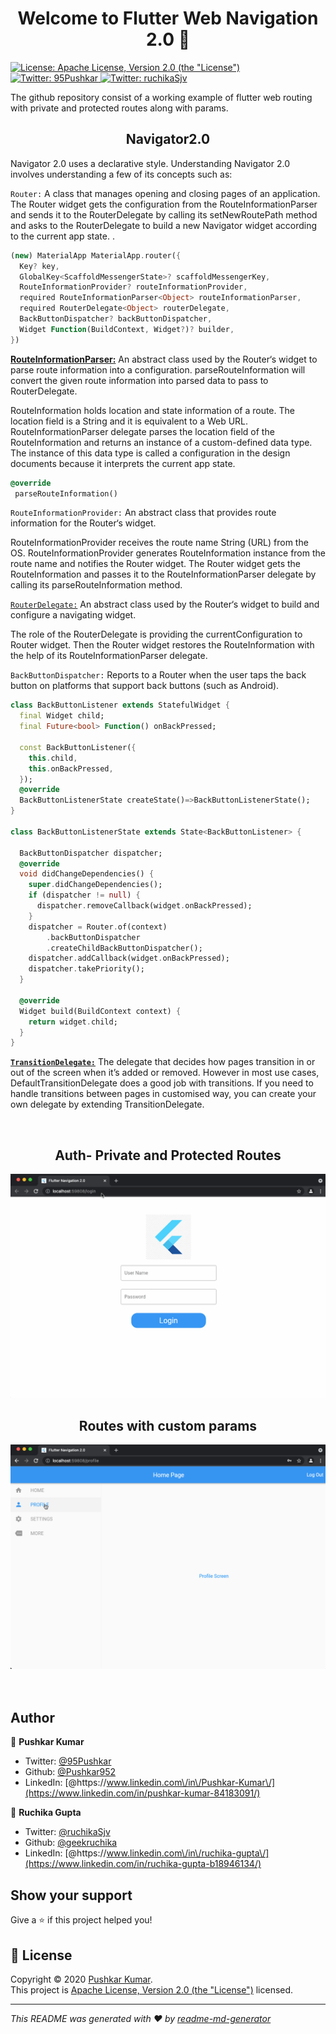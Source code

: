 <h1 align="center">Welcome to Flutter Web Navigation 2.0 👋</h1>
<p>
  <a href="http://www.apache.org/licenses/LICENSE-2.0" target="_blank">
    <img alt="License: Apache License, Version 2.0 (the &#34;License&#34;)" src="https://img.shields.io/badge/License-Apache License, Version 2.0 (the &#34;License&#34;)-yellow.svg" />
  </a>
     <a href="https://twitter.com/95Pushkar" target="_blank">
      <img alt="Twitter: 95Pushkar" src="https://img.shields.io/twitter/follow/95Pushkar.svg?style=social" />
    </a>
     <a href="https://twitter.com/ruchikaSjv" target="_blank">
      <img alt="Twitter: ruchikaSjv" src="https://img.shields.io/twitter/follow/ruchikaSjv.svg?style=social" />
    </a>
</p>

The github repository consist of a working example of flutter web routing with private and
protected routes along with params.

  <h2 align="center">Navigator2.0</h2>

<p>Navigator 2.0 uses a declarative style. Understanding Navigator 2.0 involves understanding a few of its concepts such as:</p>

`Router:` A class that manages opening and closing pages of an application.
The Router widget gets the configuration from the RouteInformationParser and sends it to the RouterDelegate by calling its setNewRoutePath method and asks to the RouterDelegate to build a new Navigator widget according to the current app state.
.

```dart
(new) MaterialApp MaterialApp.router({
  Key? key,
  GlobalKey<ScaffoldMessengerState>? scaffoldMessengerKey,
  RouteInformationProvider? routeInformationProvider,
  required RouteInformationParser<Object> routeInformationParser,
  required RouterDelegate<Object> routerDelegate,
  BackButtonDispatcher? backButtonDispatcher,
  Widget Function(BuildContext, Widget?)? builder,
})
```

[<b>RouteInformationParser:</b>](./lib/routes/route_information_parser.dart) An abstract class used by the Router‘s widget to parse route information into a configuration. parseRouteInformation will convert the given route information into parsed data to pass to RouterDelegate. </li>

RouteInformation holds location and state information of a route. The location field is a String and it is equivalent to a Web URL.
RouteInformationParser delegate parses the location field of the RouteInformation and returns an instance of a custom-defined data type. The instance of this data type is called a configuration in the design documents because it interprets the current app state.
<br>

```dart
@override
 parseRouteInformation()
```

`RouteInformationProvider:` An abstract class that provides route information for the Router‘s widget.

RouteInformationProvider receives the route name String (URL) from the OS.
RouteInformationProvider generates RouteInformation instance from the route name and notifies the Router widget.
The Router widget gets the RouteInformation and passes it to the RouteInformationParser delegate by calling its parseRouteInformation method.

[`RouterDelegate:`](./lib/routes/route_delegate.dart) An abstract class used by the Router‘s widget to build and configure a navigating widget.

The role of the RouterDelegate is providing the currentConfiguration to Router widget. Then the Router widget restores the RouteInformation with the help of its RouteInformationParser delegate.

`BackButtonDispatcher:` Reports to a Router when the user taps the back button on platforms that support back buttons (such as Android).

```dart
class BackButtonListener extends StatefulWidget {
  final Widget child;
  final Future<bool> Function() onBackPressed;

  const BackButtonListener({
    this.child,
    this.onBackPressed,
  });
  @override
  BackButtonListenerState createState()=>BackButtonListenerState();
}

class BackButtonListenerState extends State<BackButtonListener> {

  BackButtonDispatcher dispatcher;
  @override
  void didChangeDependencies() {
    super.didChangeDependencies();
    if (dispatcher != null) {
      dispatcher.removeCallback(widget.onBackPressed);
    }
    dispatcher = Router.of(context)
        .backButtonDispatcher
        .createChildBackButtonDispatcher();
    dispatcher.addCallback(widget.onBackPressed);
    dispatcher.takePriority();
  }

  @override
  Widget build(BuildContext context) {
    return widget.child;
  }
}
```

[<b>`TransitionDelegate:`</b>](./lib/routes/custom_transition_delegate.dart) The delegate that decides how pages transition in or out of the screen when it’s added or removed. However in most use cases, DefaultTransitionDelegate does a good job with transitions. If you need to handle transitions between pages in customised way, you can create your own delegate by extending TransitionDelegate. </li>

<br>
  <h2 align="center">Auth- Private and Protected Routes</h2>

![Auth.gif](screenshots/Auth.gif)
<br>

  <h2 align="center">Routes with custom params</h2>

![Param.gif](screenshots/Param.gif)
<br>
<br>
<br>

## Author

👤 **Pushkar Kumar**

- Twitter: [@95Pushkar](https://twitter.com/95Pushkar)
- Github: [@Pushkar952](https://github.com/Pushkar952)
- LinkedIn:
  [@https:\/\/www.linkedin.com\/in\/Pushkar-Kumar\/](https://www.linkedin.com/in/pushkar-kumar-84183091/)

👤 **Ruchika Gupta**

- Twitter: [@ruchikaSjv](https://twitter.com/ulusoyapps)
- Github: [@geekruchika](https://github.com/geekruchika)
- LinkedIn:
  [@https:\/\/www.linkedin.com\/in\/ruchika-gupta\/](https://www.linkedin.com/in/ruchika-gupta-b18946134/)

## Show your support

Give a ⭐️ if this project helped you!

## 📝 License

Copyright © 2020 [Pushkar Kumar](https://github.com/Pushkar952).<br />
This project is
[Apache License, Version 2.0 (the &#34;License&#34;)](http://www.apache.org/licenses/LICENSE-2.0)
licensed.

---

_This README was generated with ❤️ by
[readme-md-generator](https://github.com/kefranabg/readme-md-generator)_
